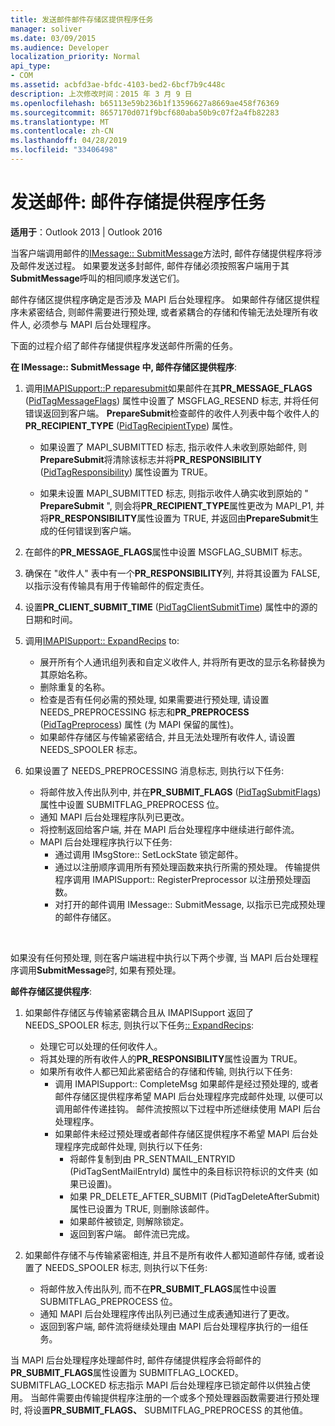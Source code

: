 ```yaml
---
title: 发送邮件邮件存储区提供程序任务
manager: soliver
ms.date: 03/09/2015
ms.audience: Developer
localization_priority: Normal
api_type:
- COM
ms.assetid: acbfd3ae-bfdc-4103-bed2-6bcf7b9c448c
description: 上次修改时间：2015 年 3 月 9 日
ms.openlocfilehash: b65113e59b236b1f13596627a8669ae458f76369
ms.sourcegitcommit: 8657170d071f9bcf680aba50b9c07f2a4fb82283
ms.translationtype: MT
ms.contentlocale: zh-CN
ms.lasthandoff: 04/28/2019
ms.locfileid: "33406498"
---
```

# <a name="sending-messages-message-store-provider-tasks"></a>发送邮件: 邮件存储提供程序任务

**适用于**：Outlook 2013 | Outlook 2016 
  
当客户端调用邮件的[IMessage:: SubmitMessage](imessage-submitmessage.md)方法时, 邮件存储提供程序将涉及邮件发送过程。 如果要发送多封邮件, 邮件存储必须按照客户端用于其**SubmitMessage**呼叫的相同顺序发送它们。 
  
邮件存储区提供程序确定是否涉及 MAPI 后台处理程序。 如果邮件存储区提供程序未紧密结合, 则邮件需要进行预处理, 或者紧耦合的存储和传输无法处理所有收件人, 必须参与 MAPI 后台处理程序。 
  
下面的过程介绍了邮件存储提供程序发送邮件所需的任务。 
  
**在 IMessage:: SubmitMessage 中, 邮件存储区提供程序**:
  
1. 调用[IMAPISupport::P reparesubmit](imapisupport-preparesubmit.md)如果邮件在其**PR_MESSAGE_FLAGS** ([PidTagMessageFlags](pidtagmessageflags-canonical-property.md)) 属性中设置了 MSGFLAG_RESEND 标志, 并将任何错误返回到客户端。 **PrepareSubmit**检查邮件的收件人列表中每个收件人的**PR_RECIPIENT_TYPE** ([PidTagRecipientType](pidtagrecipienttype-canonical-property.md)) 属性。
    
   - 如果设置了 MAPI_SUBMITTED 标志, 指示收件人未收到原始邮件, 则**PrepareSubmit**将清除该标志并将**PR_RESPONSIBILITY** ([PidTagResponsibility](pidtagresponsibility-canonical-property.md)) 属性设置为 TRUE。 
    
   - 如果未设置 MAPI_SUBMITTED 标志, 则指示收件人确实收到原始的 " **PrepareSubmit** ", 则会将**PR_RECIPIENT_TYPE**属性更改为 MAPI_P1, 并将**PR_RESPONSIBILITY**属性设置为 TRUE, 并返回由**PrepareSubmit**生成的任何错误到客户端。 
    
2. 在邮件的**PR_MESSAGE_FLAGS**属性中设置 MSGFLAG_SUBMIT 标志。 
    
3. 确保在 "收件人" 表中有一个**PR_RESPONSIBILITY**列, 并将其设置为 FALSE, 以指示没有传输具有用于传输邮件的假定责任。 
    
4. 设置**PR_CLIENT_SUBMIT_TIME** ([PidTagClientSubmitTime](pidtagclientsubmittime-canonical-property.md)) 属性中的源的日期和时间。
    
5. 调用[IMAPISupport:: ExpandRecips](imapisupport-expandrecips.md) to: 
    
   - 展开所有个人通讯组列表和自定义收件人, 并将所有更改的显示名称替换为其原始名称。
   - 删除重复的名称。
   - 检查是否有任何必需的预处理, 如果需要进行预处理, 请设置 NEEDS_PREPROCESSING 标志和**PR_PREPROCESS** ([PidTagPreprocess](pidtagpreprocess-canonical-property.md)) 属性 (为 MAPI 保留的属性)。 
   - 如果邮件存储区与传输紧密结合, 并且无法处理所有收件人, 请设置 NEEDS_SPOOLER 标志。 
    
6. 如果设置了 NEEDS_PREPROCESSING 消息标志, 则执行以下任务:
    
   - 将邮件放入传出队列中, 并在**PR_SUBMIT_FLAGS** ([PidTagSubmitFlags](pidtagsubmitflags-canonical-property.md)) 属性中设置 SUBMITFLAG_PREPROCESS 位。
   - 通知 MAPI 后台处理程序队列已更改。
   - 将控制返回给客户端, 并在 MAPI 后台处理程序中继续进行邮件流。 
   - MAPI 后台处理程序执行以下任务:
     - 通过调用 IMsgStore:: SetLockState 锁定邮件。 
     - 通过以注册顺序调用所有预处理函数来执行所需的预处理。 传输提供程序调用 IMAPISupport:: RegisterPreprocessor 以注册预处理函数。 
     - 对打开的邮件调用 IMessage:: SubmitMessage, 以指示已完成预处理的邮件存储区。

<br/>

如果没有任何预处理, 则在客户端进程中执行以下两个步骤, 当 MAPI 后台处理程序调用**SubmitMessage**时, 如果有预处理。 

**邮件存储区提供程序**:

1. 如果邮件存储区与传输紧密耦合且从 IMAPISupport 返回了 NEEDS_SPOOLER 标志, 则执行以下任务[:: ExpandRecips](imapisupport-expandrecips.md):
    
   - 处理它可以处理的任何收件人。
   - 将其处理的所有收件人的**PR_RESPONSIBILITY**属性设置为 TRUE。 
   - 如果所有收件人都已知此紧密结合的存储和传输, 则执行以下任务:
     - 调用 IMAPISupport:: CompleteMsg 如果邮件是经过预处理的, 或者邮件存储区提供程序希望 MAPI 后台处理程序完成邮件处理, 以便可以调用邮件传递挂钩。 邮件流按照以下过程中所述继续使用 MAPI 后台处理程序。  
     - 如果邮件未经过预处理或者邮件存储区提供程序不希望 MAPI 后台处理程序完成邮件处理, 则执行以下任务:
       - 将邮件复制到由 PR_SENTMAIL_ENTRYID (PidTagSentMailEntryId) 属性中的条目标识符标识的文件夹 (如果已设置)。
       - 如果 PR_DELETE_AFTER_SUBMIT (PidTagDeleteAfterSubmit) 属性已设置为 TRUE, 则删除该邮件。
       - 如果邮件被锁定, 则解除锁定。
       - 返回到客户端。 邮件流已完成。 
   
2. 如果邮件存储不与传输紧密相连, 并且不是所有收件人都知道邮件存储, 或者设置了 NEEDS_SPOOLER 标志, 则执行以下任务:
    
   - 将邮件放入传出队列, 而不在**PR_SUBMIT_FLAGS**属性中设置 SUBMITFLAG_PREPROCESS 位。 
   - 通知 MAPI 后台处理程序传出队列已通过生成表通知进行了更改。 
   - 返回到客户端, 邮件流将继续处理由 MAPI 后台处理程序执行的一组任务。
    
当 MAPI 后台处理程序处理邮件时, 邮件存储提供程序会将邮件的**PR_SUBMIT_FLAGS**属性设置为 SUBMITFLAG_LOCKED。 SUBMITFLAG_LOCKED 标志指示 MAPI 后台处理程序已锁定邮件以供独占使用。 当邮件需要由传输提供程序注册的一个或多个预处理器函数需要进行预处理时, 将设置**PR_SUBMIT_FLAGS、** SUBMITFLAG_PREPROCESS 的其他值。 
  

